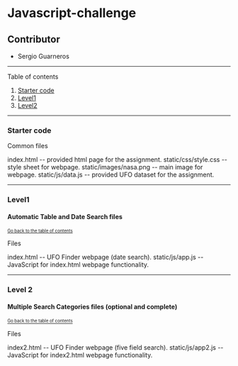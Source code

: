 # Javascript-challenge
## Contributor
* Sergio Guarneros

---
Table of contents <a name="toc"></a>

1. [Starter code](#start)
2. [Level1](#1)
3. [Level2](#2)

---

### Starter code <a name="start"></a>

Common files

index.html -- provided html page for the assignment.
static/css/style.css -- style sheet for webpage.
static/images/nasa.png -- main image for webpage.
static/js/data.js -- provided UFO dataset for the assignment.

---

### Level1 <a name="1"></a>
#### Automatic Table and Date Search files
<sub><sup>[Go back to the table of contents](#toc)</sub></sup>

Files

index.html -- UFO Finder webpage (date search).
static/js/app.js -- JavaScript for index.html webpage functionality.

---

### Level 2 <a name="2"></a>
#### Multiple Search Categories files (optional and complete)
<sub><sup>[Go back to the table of contents](#toc)</sub></sup>

Files

index2.html -- UFO Finder webpage (five field search).
static/js/app2.js -- JavaScript for index2.html webpage functionality.
